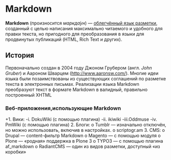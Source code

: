 # Markdown
**Markdown** (произносится *маркда́ун*) — [облегчённый язык разметки](https://ru.wikipedia.org/wiki/%D0%AF%D0%B7%D1%8B%D0%BA_%D1%80%D0%B0%D0%B7%D0%BC%D0%B5%D1%82%D0%BA%D0%B8#Облегчённые_языки_разметки), созданный с целью написания максимально читаемого и удобного для правки текста, но пригодного для преобразования в языки для продвинутых публикаций (HTML, Rich Text и других).
## История
Первоначально создан в 2004 году Джоном Грубером (англ. *John Gruber*) и Аароном Шварцем (http://www.aaronsw.com/). Многие идеи языка были позаимствованы из существующих соглашений по разметке текста в электронных письмах. Реализации языка Markdown преобразуют текст в формате Markdown в валидный, правильно построенный XHTML
### Веб-приложения,использующие Markdown
+1. Вики:
-i. DokuWiki (с помощью плагина)
-ii. ikiwiki
-iii.Oddmuse
-iv. PmWiki (с помощью плагина)
2. Блоги:
o Tumblr — изначально отключён, но можно использовать, включив в
настройках.
o scriptogr.am
3. CMS:
o Drupal — content-фильтр Markdown
o Magento — с помощью модуля
o Plone — «родная» поддержка в Plone 3
o TYPO3 — с помощью плагина af_markdown
o RadiantCMS — один из видов разметки, доступный «из коробки»
